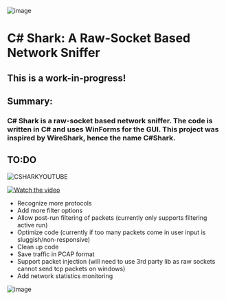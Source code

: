 ![image](https://github.com/caleb1000/CShark/assets/30327564/13eace11-62ec-4655-ac38-128508d8def1)
# C# Shark: A Raw-Socket Based Network Sniffer
## This is a work-in-progress!
## Summary:
### C# Shark is a raw-socket based network sniffer. The code is written in C# and uses WinForms for the GUI. This project was inspired by WireShark, hence the name C#Shark.
## TO:DO
![CSHARKYOUTUBE](https://github.com/caleb1000/CShark/assets/30327564/8ad97196-24e2-4404-bb42-28e8b3f8ffbe)

[![Watch the video](https://img.youtube.com/vi/K4bObd_8Qvc/maxresdefault.jpg)](https://youtu.be/K4bObd_8Qvc)

* Recognize more protocols
* Add more filter options
* Allow post-run filtering of packets (currently only supports filtering active run)
* Optimize code (currently if too many packets come in user input is sluggish/non-responsive)
* Clean up code
* Save traffic in PCAP format
* Support packet injection (will need to use 3rd party lib as raw sockets cannot send tcp packets on windows)
* Add network statistics monitoring
  
![image](https://github.com/caleb1000/CShark/assets/30327564/601665d3-2d20-4fb8-8e82-c51e99c0bf7b)

  

